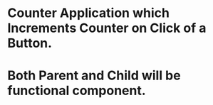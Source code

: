 # Counter Application which Increments Counter on Click of a Button.
# Both Parent and Child will be functional component.
